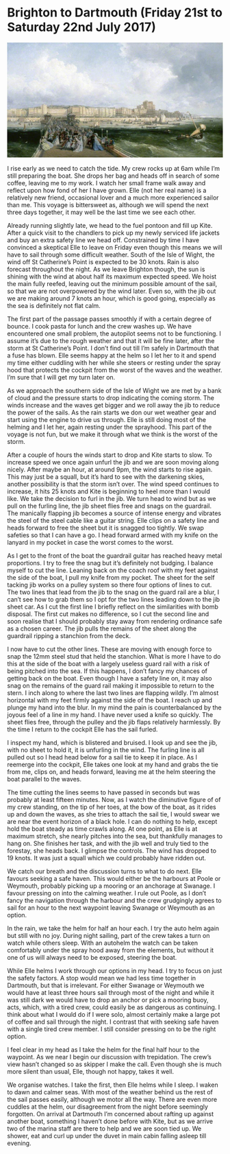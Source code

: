 
# Brighton to Dartmouth (Friday 21st to Saturday 22nd July 2017) #

![*Brighton, East Sussex, from the West Pier (1870) James Webb*](../images/Brighton.jpg "Brighton Castle")

I rise early as we need to catch the tide. My crew rocks up at 6am while I’m still preparing the boat. She drops her bag and heads off in search of some coffee, leaving me to my work. I watch her small frame walk away and reflect upon how fond of her I have grown. Elle (not her real name) is a relatively new friend, occasional lover and a much more experienced sailor than me. This voyage is bittersweet as, although we will spend the next three days together, it may well be the last time we see each other.

Already running slightly late, we head to the fuel pontoon and fill up Kite. After a quick visit to the chandlers to pick up my newly serviced life jackets and buy an extra safety line we head off. Constrained by time I have convinced a skeptical Elle to leave on Friday even though this means we will have to sail through some difficult weather. South of the Isle of Wight, the wind off St Catherine’s Point is expected to be 30 knots. Rain is also forecast throughout the night. As we leave Brighton though, the sun is shining with the wind at about half its maximum expected speed. We hoist the main fully reefed, leaving out the minimum possible amount of the sail, so that we are not overpowered by the wind later. Even so, with the jib out we are making around 7 knots an hour, which is good going, especially as the sea is definitely not flat calm.

The first part of the passage passes smoothly if with a certain degree of bounce. I cook pasta for lunch and the crew washes up. We have encountered one small problem, the autopilot seems not to be functioning. I assume it’s due to the rough weather and that it will be fine later, after the storm at St Catherine’s Point. I don’t find out till I’m safely in Dartmouth that a fuse has blown. Elle seems happy at the helm so I let her to it and spend my time either cuddling with her while she steers or resting under the spray hood that protects the cockpit from the worst of the waves and the weather. I’m sure that I will get my turn later on.

As we approach the southern side of the Isle of Wight we are met by a bank of cloud and the pressure starts to drop indicating the coming storm. The winds increase and the waves get bigger and we roll away the jib to reduce the power of the sails. As the rain starts we don our wet weather gear and start using the engine to drive us through. Elle is still doing most of the helming and I let her, again resting under the sprayhood. This part of the voyage is not fun, but we make it through what we think is the worst of the storm.

After a couple of hours the winds start to drop and Kite starts to slow. To increase speed we once again unfurl the jib and we are soon moving along nicely. After maybe an hour, at around 9pm, the wind starts to rise again. This may just be a squall, but it’s hard to see with the darkening skies, another possibility is that the storm isn’t over. The wind speed continues to increase, it hits 25 knots and Kite is beginning to heel more than I would like. We take the decision to furl in the jib. We turn head to wind but as we pull on the furling line, the jib sheet flies free and snags on the guardrail. The manically flapping jib becomes a source of intense energy and vibrates the steel of the steel cable like a guitar string. Elle clips on a safety line and heads forward to free the sheet but it is snagged too tightly. We swap safeties so that I can have a go. I head forward armed with my knife on the lanyard in my pocket in case the worst comes to the worst.

As I get to the front of the boat the guardrail guitar has reached heavy metal proportions. I try to free the snag but it’s definitely not budging. I balance myself to cut the line. Leaning back on the coach roof with my feet against the side of the boat, I pull my knife from my pocket. The sheet for the self tacking jib works on a pulley system so there four options of lines to cut. The two lines that lead from the jib to the snag on the guard rail are a blur, I can’t see how to grab them so I opt for the two lines leading down to the jib sheet car. As I cut the first line I briefly reflect on the similarities with bomb disposal. The first cut makes no difference, so I cut the second line and soon realise that I should probably stay away from rendering ordinance safe as a chosen career. The jib pulls the remains of the sheet along the guardrail ripping a stanchion from the deck.

I now have to cut the other lines. These are moving with enough force to snap the 12mm steel stud that held the stanchion. What is more I have to do this at the side of the boat with a largely useless guard rail with a risk of being pitched into the sea. If this happens, I don’t fancy my chances of getting back on the boat. Even though I have a safety line on, it may also snag on the remains of the guard rail making it impossible to return to the stern. I inch along to where the last two lines are flapping wildly. I’m almost horizontal with my feet firmly against the side of the boat. I reach up and plunge my hand into the blur. In my mind the pain is counterbalanced by the joyous feel of a line in my hand. I have never used a knife so quickly. The sheet flies free, through the pulley and the jib flaps relatively harmlessly. By the time I return to the cockpit Elle has the sail furled.

I inspect my hand, which is blistered and bruised. I look up and see the jib, with no sheet to hold it, it is unfurling in the wind. The furling line is all pulled out so I head head below for a sail tie to keep it in place. As I reemerge into the cockpit, Elle takes one look at my hand and grabs the tie from me, clips on, and heads forward, leaving me at the helm steering the boat parallel to the waves.

The time cutting the lines seems to have passed in seconds but was probably at least fifteen minutes. Now, as I watch the diminutive figure of of my crew standing, on the tip of her toes, at the bow of the boat, as it rides up and down the waves, as she tries to attach the sail tie, I would swear we are near the event horizon of a black hole. I can do nothing to help, except hold the boat steady as time crawls along. At one point, as Elle is at maximum stretch, she nearly pitches into the sea, but thankfully manages to hang on. She finishes her task, and with the jib well and truly tied to the forestay, she heads back. I glimpse the controls. The wind has dropped to 19 knots. It was just a squall which we could probably have ridden out.

We catch our breath and the discussion turns to what to do next. Elle favours seeking a safe haven. This would either be the harbours at Poole or Weymouth, probably picking up a mooring or an anchorage at Swanage. I favour pressing on into the calming weather. I rule out Poole, as I don’t fancy the navigation through the harbour and the crew grudgingly agrees to sail for an hour to the next waypoint leaving Swanage or Weymouth as an option.

In the rain, we take the helm for half an hour each. I try the auto helm again but still with no joy. During night sailing, part of the crew takes a turn on watch while others sleep. With an autohelm the watch can be taken comfortably under the spray hood away from the elements, but without it one of us will always need to be exposed, steering the boat.

While Elle helms I work through our options in my head. I try to focus on just the safety factors. A stop would mean we had less time together in Dartmouth, but that is irrelevant. For either Swanage or Weymouth we would have at least three hours sail through most of the night and while it was still dark we would have to drop an anchor or pick a mooring buoy, acts, which, with a tired crew, could easily be as dangerous as continuing. I think about what I would do if I were solo, almost certainly make a large pot of coffee and sail through the night. I contrast that with seeking safe haven with a single tired crew member. I still consider pressing on to be the right option.

I feel clear in my head as I take the helm for the final half hour to the waypoint. As we near I begin our discussion with trepidation. The crew’s view hasn’t changed so as skipper I make the call. Even though she is much more silent than usual, Elle, though not happy, takes it well.

We organise watches. I take the first, then Elle helms while I sleep. I waken to dawn and calmer seas. With most of the weather behind us the rest of the sail passes easily, although we motor all the way. There are even more cuddles at the helm, our disagreement from the night before seemingly forgotten. On arrival at Dartmouth I’m concerned about rafting up against another boat, something I haven’t done before with Kite, but as we arrive two of the marina staff are there to help and we are soon tied up. We shower, eat and curl up under the duvet in main cabin falling asleep till evening.
